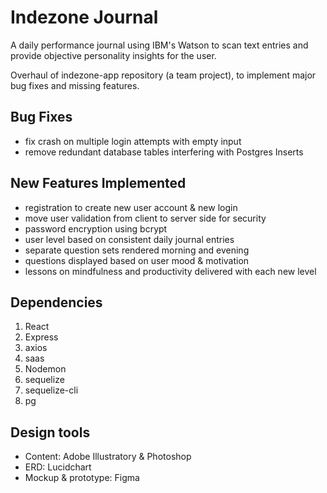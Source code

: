 # Indezone Journal

A daily performance journal using IBM's Watson to scan text entries and provide objective personality insights for the user.

Overhaul of indezone-app repository (a team project), to implement major bug fixes and missing features.

## Bug Fixes
- fix crash on multiple login attempts with empty input
- remove redundant database tables interfering with Postgres Inserts

## New Features Implemented
- registration to create new user account & new login
- move user validation from client to server side for security
- password encryption using bcrypt
- user level based on consistent daily journal entries
- separate question sets rendered morning and evening
- questions displayed based on user mood & motivation
- lessons on mindfulness and productivity delivered with each new level


## Dependencies

   1. React
   2. Express
   3. axios
   4. saas
   5. Nodemon
   6. sequelize
   7. sequelize-cli
   8. pg

## Design tools

  - Content: Adobe Illustratory & Photoshop
  - ERD: Lucidchart
  - Mockup & prototype: Figma
